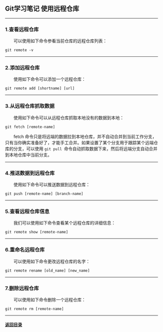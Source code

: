 ## Git学习笔记 使用远程仓库
---
### 1.查看远程仓库

&emsp;&emsp;可以使用如下命令参看当前仓库的远程仓库列表：
```
git remote -v
```

---
### 2.添加远程仓库

&emsp;&emsp;使用如下命令可以添加一个远程仓库：
```
git remote add [shortname] [url]
```

---
### 3.从远程仓库抓取数据

&emsp;&emsp;使用如下命令可以从远程仓库抓取本地没有的数据到本地：
```
git fetch [remote-name]
```
&emsp;&emsp;fetch 命令只是将远端的数据拉到本地仓库，并不自动合并到当前工作分支，只有当你确实准备好了，才能手工合并。如果设置了某个分支用于跟踪某个远端仓库的分支，可以使用 `git pull `命令自动抓取数据下来，然后将远端分支自动合并到本地仓库中当前分支。

---
### 4.推送数据到远程仓库

&emsp;&emsp;使用如下命令可以推送数据到远程仓库：
```
git push [remote-name] [branch-name]
```

---
### 5.查看远程仓库信息

&emsp;&emsp;我们可以使用如下命令查看某个远程仓库的详细信息：
```
git remote show [remote-name]
```

---
### 6.重命名远程仓库

&emsp;&emsp;可以使用如下命令更改远程仓库的名字：
```
git remote rename [old_name] [new_name]
```

---
### 7.删除远程仓库

&emsp;&emsp;可以使用如下命令删除一个远程仓库：
```
git remote rm [remote-name]
```

---

#### [返回目录](./)
